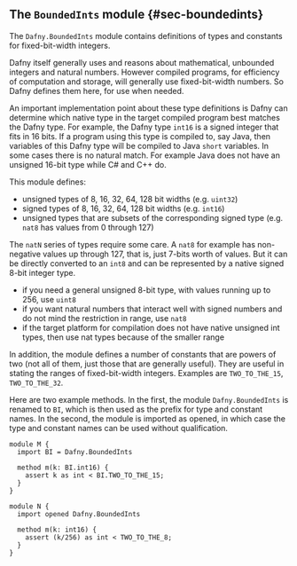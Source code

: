 
## The `BoundedInts` module {#sec-boundedints}

The `Dafny.BoundedInts` module contains definitions of types and constants for fixed-bit-width integers.

Dafny itself generally uses and reasons about mathematical, unbounded integers and natural numbers.
However compiled programs, for efficiency of computation and storage, will generally use fixed-bit-width
numbers. So Dafny defines them here, for use when needed.

An important implementation point about these type definitions is Dafny can determine which native type 
in the target compiled program best matches the Dafny type. For example, the Dafny type `int16` is
a signed integer that fits in 16 bits. If a program using this type is compiled to, say Java, then
variables of this Dafny type will be compiled to Java `short` variables. In some cases there is no
natural match. For example Java does not have an unsigned 16-bit type while C# and C++ do.

This module defines:
- unsigned types of 8, 16, 32, 64, 128 bit widths (e.g. `uint32`)
- signed types of 8, 16, 32, 64, 128 bit widths (e.g. `int16`)
- unsigned types that are subsets of the corresponding signed type (e.g. `nat8` has values from 0 through 127)

The `natN` series of types require some care. A `nat8` for example has non-negative values up through 127,
that is, just 7-bits worth of values. But it can be directly converted to an `int8` and can be represented by a 
native signed 8-bit integer type.
- if you need a general unsigned 8-bit type, with values running up to 256, use `uint8`
- if you want natural numbers that interact well with signed numbers and do not mind the restriction in range, use `nat8`
- if the target platform for compilation does not have native unsigned int types, then use nat types because of the smaller range

In addition, the module defines a number of constants that are powers of two (not all of them, just those that are generally useful).
They are useful in stating the ranges of fixed-bit-width integers. Examples are `TWO_TO_THE_15`, `TWO_TO_THE_32`.

Here are two example methods. In the first, the module `Dafny.BoundedInts` is renamed to `BI`, which is then used as the prefix for type and constant names.
In the second, the module is imported as opened, in which case the type and constant names can be used without qualification.
<!-- %check-verify -->
```dafny
module M {
  import BI = Dafny.BoundedInts
  
  method m(k: BI.int16) {
    assert k as int < BI.TWO_TO_THE_15;
  }
}

module N {
  import opened Dafny.BoundedInts

  method m(k: int16) {
    assert (k/256) as int < TWO_TO_THE_8;
  }
}
```

